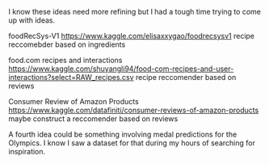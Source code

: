 I know these ideas need more refining but I had a tough time trying to come up with ideas. 


foodRecSys-V1
https://www.kaggle.com/elisaxxygao/foodrecsysv1
recipe reccomebder based on ingredients

food.com recipes and interactions
https://www.kaggle.com/shuyangli94/food-com-recipes-and-user-interactions?select=RAW_recipes.csv
recipe reccomender based on reviews


Consumer Review of Amazon Products
https://www.kaggle.com/datafiniti/consumer-reviews-of-amazon-products
maybe construct a reccomender based on reviews



A fourth idea could be something involving medal predictions for the Olympics. I know I saw a dataset for that during my hours of searching for inspiration.












